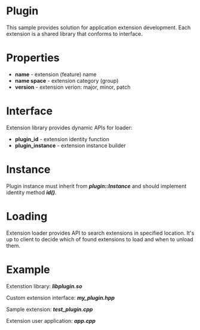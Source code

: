 # Plugin

This sample provides solution for application extension development.
Each extension is a shared library that conforms to interface.

# Properties
* **name** - extension (feature) name
* **name space** - extension category (group)
* **version** - extension verion: major, minor, patch

# Interface
Extension library provides dynamic APIs for loader:
* **plugin_id** - extension identity function
* **plugin_instance** - extension instance builder

# Instance
Plugin instance must inherit from **_plugin::Instance_** and should implement identity method **_id()_**.

# Loading
Extension loader provides API to search extensions in specified location.
It's up to client to decide which of found extensions to load and when to unload them.

# Example
Extenstion library: **_libplugin.so_**

Custom extension interface: **_my_plugin.hpp_**

Sample extension: **_test_plugin.cpp_**

Extension user application: **_app.cpp_**
